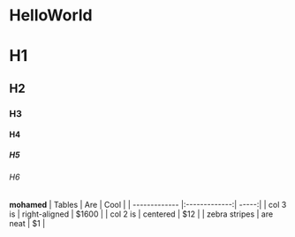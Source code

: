 # HelloWorld 
# H1
## H2
### H3
#### H4
##### H5
###### H6
__mohamed__
| Tables        | Are           | Cool  |
| ------------- |:-------------:| -----:|
| col 3 is      | right-aligned | $1600 |
| col 2 is      | centered      |   $12 |
| zebra stripes | are neat      |    $1 |
